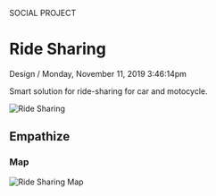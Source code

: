 <p class="type">SOCIAL PROJECT</p>

# Ride Sharing

<p class="meta">Design  /  Monday, November 11, 2019 3:46:14pm</p>

Smart solution for ride-sharing for car and motocycle.

![Ride Sharing](https://farooq-agent.web.app/assets/images/works/large/ride-sharing.jpg)

## Empathize

### Map

![Ride Sharing Map](https://farooq-agent.web.app/assets/images/works/details/ride-sharing-conventional-map.jpg)

